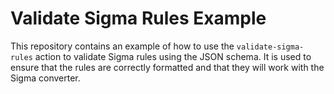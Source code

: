 # Validate Sigma Rules Example

This repository contains an example of how to use the `validate-sigma-rules` action to validate Sigma rules using the JSON schema. It is used to ensure that the rules are correctly formatted and that they will work with the Sigma converter.

